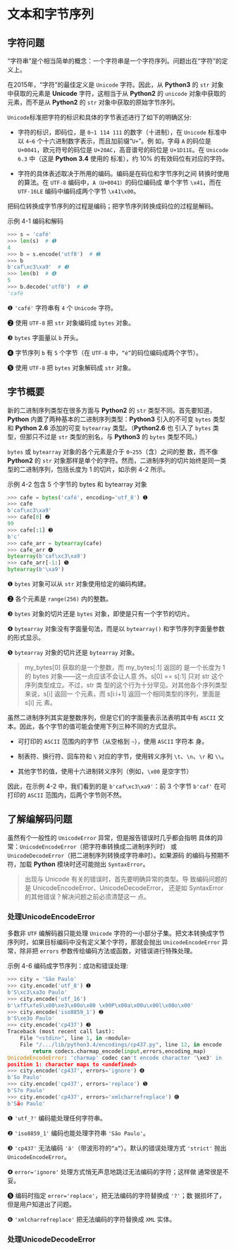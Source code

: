 # 文本和字节序列

## 字符问题

“字符串”是个相当简单的概念：一个字符串是一个字符序列。问题出在“字符”的定义上。 

在2015年，“字符”的最佳定义是 `Unicode` 字符。因此，从 **Python3** 的 `str` 对象中获取的元素是 **Unicode** 字符，这相当于从 **Python2** 的 `unicode` 对象中获取的元素，而不是从 **Python2** 的 `str` 对象中获取的原始字节序列。 

`Unicode`标准把字符的标识和具体的字节表述进行了如下的明确区分:

* 字符的标识，即码位，是 `0~1 114 111` 的数字（十进制），在 `Unicode` 标准中以 `4~6` 个十六进制数字表示，而且加前缀“`U+`”。例 如，字母 `A` 的码位是 `U+0041`，欧元符号的码位是 `U+20AC`，高音谱号的码位是 `U+1D11E`。在 `Unicode 6.3` 中（这是 **Python 3.4** 使用的 标准），约 10% 的有效码位有对应的字符。 

* 字符的具体表述取决于所用的编码。编码是在码位和字节序列之间 转换时使用的算法。在 `UTF-8` 编码中，`A（U+0041）`的码位编码成 单个字节 `\x41`，而在 `UTF-16LE` 编码中编码成两个字节 `\x41\x00`。

把码位转换成字节序列的过程是编码；把字节序列转换成码位的过程是解码。

示例 4-1 编码和解码 

```py
>>> s = 'café' 
>>> len(s)  # ➊ 
4 
>>> b = s.encode('utf8')  # ➋ 
>>> b 
b'caf\xc3\xa9'  # ➌ 
>>> len(b)  # ➍
5 
>>> b.decode('utf8')  # ➎ 
'café 
```
❶ `'café'` 字符串有 `4` 个 `Unicode` 字符。 

❷ 使用 `UTF-8` 把 `str` 对象编码成 `bytes` 对象。 

❸ `bytes` 字面量以 `b` 开头。 

❹ 字节序列 `b` 有 `5` 个字节（在 `UTF-8` 中，`“é”`的码位编码成两个字节）。 

❺ 使用 `UTF-8` 把 `bytes` 对象解码成 `str` 对象。

## 字节概要

新的二进制序列类型在很多方面与 **Python2** 的 `str` 类型不同。首先要知道，**Python** 内置了两种基本的二进制序列类型：**Python3** 引入的不可变 `bytes` 类型和 **Python 2.6** 添加的可变 `bytearray` 类型。（**Python2.6** 也 引入了 `bytes` 类型，但那只不过是 `str` 类型的别名，与 **Python3** 的 `bytes` 类型不同。） 

`bytes` 或 `bytearray` 对象的各个元素是介于 `0~255`（含）之间的整 数，而不像 **Python2** 的 `str` 对象那样是单个的字符。然而，二进制序列的切片始终是同一类型的二进制序列，包括长度为 1 的切片，如示例 4-2 所示。

示例 4-2 包含 5 个字节的 bytes 和 bytearray 对象  

```py
>>> cafe = bytes('café', encoding='utf_8') ➊ 
>>> cafe 
b'caf\xc3\xa9' 
>>> cafe[0] ➋ 
99 
>>> cafe[:1] ➌ 
b'c' 
>>> cafe_arr = bytearray(cafe) 
>>> cafe_arr ➍ 
bytearray(b'caf\xc3\xa9') 
>>> cafe_arr[-1:] ➎ 
bytearray(b'\xa9') 
```

❶ `bytes` 对象可以从 `str` 对象使用给定的编码构建。 

❷ 各个元素是 `range(256)` 内的整数。 

❸ `bytes` 对象的切片还是 `bytes` 对象，即使是只有一个字节的切片。 

❹ `bytearray` 对象没有字面量句法，而是以 `bytearray()` 和字节序列字面量参数的形式显示。 

❺ `bytearray` 对象的切片还是 `bytearray` 对象。

> my_bytes[0] 获取的是一个整数，而 my_bytes[:1] 返回的 是一个长度为 1 的 bytes 对象——这一点应该不会让人意 外。s[0] == s[:1] 只对 str 这个序列类型成立。不过，str 类 型的这个行为十分罕见。对其他各个序列类型来说，s[i] 返回一 个元素，而 s[i:i+1] 返回一个相同类型的序列，里面是 s[i] 元 素。 

虽然二进制序列其实是整数序列，但是它们的字面量表示法表明其中有 `ASCII` 文本。因此，各个字节的值可能会使用下列三种不同的方式显示。 

* 可打印的 `ASCII` 范围内的字节（从空格到 `~`），使用 `ASCII` 字符本 身。 

* 制表符、换行符、回车符和 `\` 对应的字节，使用转义序列 `\t`、`\n`、`\r` 和 `\\`。 

* 其他字节的值，使用十六进制转义序列（例如，`\x00` 是空字节）

因此，在示例 4-2 中，我们看到的是 `b'caf\xc3\xa9'`：前 3 个字节 `b'caf'` 在可打印的 `ASCII` 范围内，后两个字节则不然。 

## 了解编解码问题 

虽然有个一般性的 `UnicodeError` 异常，但是报告错误时几乎都会指明 具体的异常：`UnicodeEncodeError`（把字符串转换成二进制序列时） 或 `UnicodeDecodeError`（把二进制序列转换成字符串时）。如果源码 的编码与预期不符，加载 **Python** 模块时还可能抛出 `SyntaxError`。

> 出现与 Unicode 有关的错误时，首先要明确异常的类型。导 致编码问题的是 UnicodeEncodeError、UnicodeDecodeError， 还是如 SyntaxError 的其他错误？解决问题之前必须清楚这一 点。 

### 处理UnicodeEncodeError 

多数非 `UTF` 编解码器只能处理 `Unicode` 字符的一小部分子集。把文本转换成字节序列时，如果目标编码中没有定义某个字符，那就会抛出 `UnicodeEncodeError` 异常，除非把 `errors` 参数传给编码方法或函数，对错误进行特殊处理。

示例 4-6 编码成字节序列：成功和错误处理:

```py
>>> city = 'São Paulo' 
>>> city.encode('utf_8') ➊ 
b'S\xc3\xa3o Paulo' 
>>> city.encode('utf_16') 
b'\xff\xfeS\x00\xe3\x00o\x00 \x00P\x00a\x00u\x00l\x00o\x00' 
>>> city.encode('iso8859_1') ➋ 
b'S\xe3o Paulo' 
>>> city.encode('cp437') ➌ 
Traceback (most recent call last):
    File "<stdin>", line 1, in <module>
    File "/.../lib/python3.4/encodings/cp437.py", line 12, in encode
        return codecs.charmap_encode(input,errors,encoding_map) 
UnicodeEncodeError: 'charmap' codec can't encode character '\xe3' in 
position 1: character maps to <undefined> 
>>> city.encode('cp437', errors='ignore') ➍
b'So Paulo' 
>>> city.encode('cp437', errors='replace') ➎ 
b'S?o Paulo' 
>>> city.encode('cp437', errors='xmlcharrefreplace') ➏ 
b'São Paulo' 
```

❶ `'utf_?'` 编码能处理任何字符串。 

❷ `'iso8859_1'` 编码也能处理字符串 `'São Paulo'`。 

❸ `'cp437'` 无法编码 `'ã'`（带波形符的`“a”`）。默认的错误处理方式 `'strict'` 抛出 `UnicodeEncodeError`。 

❹ `error='ignore'` 处理方式悄无声息地跳过无法编码的字符；这样做 通常很是不妥。 

❺ 编码时指定 `error='replace'`，把无法编码的字符替换成 `'?'`；数 据损坏了，但是用户知道出了问题。 

❻ `'xmlcharrefreplace'` 把无法编码的字符替换成 `XML` 实体。

### 处理UnicodeDecodeError 















